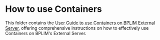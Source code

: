 # How to use Containers

This folder contains the [User Guide to use Containers on BPLIM External Server](https://github.com/BPLIM/Manuals/tree/master/Guides/05_How_to_use_Containers/Guide_Containers.pdf), offering comprehensive instructions on how to effectively use Containers on BPLIM's External Server.

